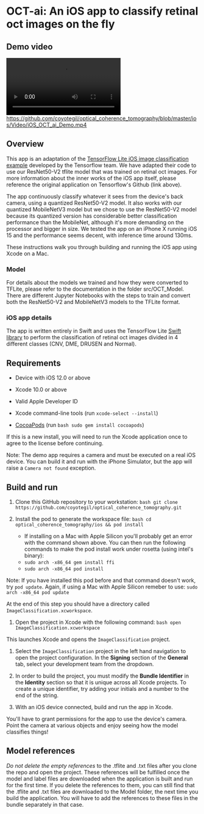 # OCT-ai: An iOS app to classify retinal oct images on the fly

## Demo video
![](ios/Video/iOS_OCT_ai_Demo.mp4)
https://github.com/coyotegil/optical_coherence_tomography/blob/master/ios/Video/iOS_OCT_ai_Demo.mp4

## Overview

This app is an adaptation of the [TensorFlow Lite iOS image classification example](https://github.com/tensorflow/examples/blob/master/lite/examples/image_classification/ios/) developed by the Tensorflow team. We have adapted their code to use our ResNet50-V2 tflite model that was trained on retinal oct images. For more information about the inner works of the iOS app itself, please reference the original application on Tensorflow's Github (link above).

The app continuously classify whatever it sees from the device's back camera, using a quantized ResNet50-V2 model. It also works with our quantized MobileNetV3 model but we chose to use the ResNet50-V2 model because its quantized version has considerable better classification performance than the MobileNet, although it's more demanding on the processor and bigger in size. We tested the app on an iPhone X running iOS 15 and the performance seems decent, with inference time around 130ms.

These instructions walk you through building and running the iOS app using Xcode on a Mac. 


### Model
For details about the models we trained and how they were converted to TFLite, please refer to the documentation in the folder src/OCT_Model. There are different Jupyter Notebooks with the steps to train and convert both the ResNet50-V2 and MobileNetV3 models to the TFLite format.



### iOS app details

The app is written entirely in Swift and uses the TensorFlow Lite
[Swift library](https://github.com/tensorflow/tensorflow/tree/master/tensorflow/lite/swift)
to perform the classification of retinal oct images divided in 4 different classes (CNV, DME, DRUSEN and Normal).


## Requirements

*   Device with iOS 12.0 or above

*   Xcode 10.0 or above

*   Valid Apple Developer ID

*   Xcode command-line tools (run `xcode-select --install`)

*   [CocoaPods](https://cocoapods.org/) (run `bash sudo gem install cocoapods`)


If this is a new install, you will need to run the Xcode application once to
agree to the license before continuing.

Note: The demo app requires a camera and must be executed on a real iOS device.
You can build it and run with the iPhone Simulator, but the app will raise a
`Camera not found` exception.

## Build and run

1.  Clone this GitHub repository to your workstation: 
	`bash git clone https://github.com/coyotegil/optical_coherence_tomography.git`

2.  Install the pod to generate the workspace file: 
	`bash cd optical_coherence_tomography/ios && pod install`
	
	- If installing on a Mac with Apple Silicon you'll probably get an error with the command shown above. You can then run the following commands to make the pod install work under rosetta (using intel's binary):
	- `sudo arch -x86_64 gem install ffi`
	- `sudo arch -x86_64 pod install`
		

Note: If you have installed this pod before and that command doesn't work, try
`pod update`.
Again, if using a Mac with Apple Silicon remeber to use: `sudo arch -x86_64 pod update`

At the end of this step you should have a directory called `ImageClassification.xcworkspace`.

1.  Open the project in Xcode with the following command: 
	`bash open ImageClassification.xcworkspace`

This launches Xcode and opens the `ImageClassification` project.

1.  Select the `ImageClassification` project in the left hand navigation to open
    the project configuration. In the **Signing** section of the **General**
    tab, select your development team from the dropdown.

2.  In order to build the project, you must modify the **Bundle Identifier** in
    the **Identity** section so that it is unique across all Xcode projects. To
    create a unique identifier, try adding your initials and a number to the end
    of the string.

3.  With an iOS device connected, build and run the app in Xcode.

You'll have to grant permissions for the app to use the device's camera. Point
the camera at various objects and enjoy seeing how the model classifies things!

## Model references
_Do not delete the empty references_ to the .tflite and .txt files after you
clone the repo and open the project. These references will be fulfilled once the
model and label files are downloaded when the application is built and run for
the first time. If you delete the references to them, you can still find that
the .tflite and .txt files are downloaded to the Model folder, the next time you
build the application. You will have to add the references to these files in the
bundle separately in that case.

